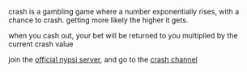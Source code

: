<script>
  import DocsTemplate from "$lib/components/docs/DocsTemplate.svelte"
  import DocsHeader from '$lib/components/docs/DocsHeader.svelte';
</script>

<DocsTemplate title='crash' />

<DocsHeader header='h2' text="what is crash?" />

crash is a gambling game where a number exponentially rises, with a chance to crash. getting more
likely the higher it gets.

when you cash out, your bet will be returned to you multiplied by the current crash value

<DocsHeader header='h2' text="how do i play?" />

join the [official nypsi server](https://nypsi.xyz/discord), and go to the
[crash channel](https://discord.com/channels/747056029795221513/1300561687975432272/1300562888292958271)
